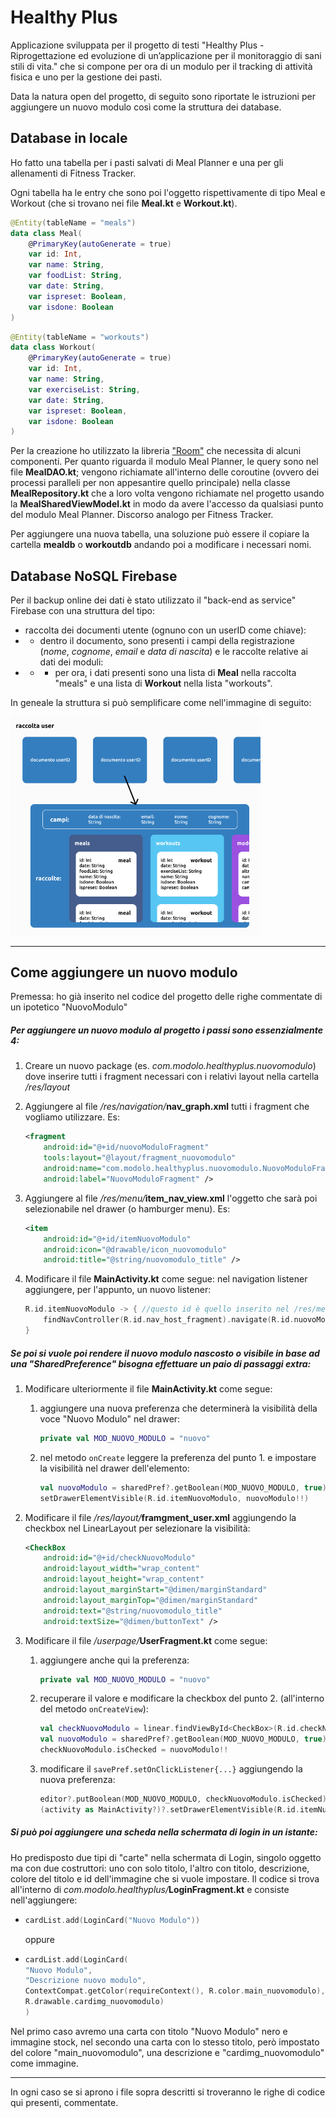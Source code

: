 # Healthy Plus

Applicazione sviluppata per il progetto di testi "Healthy Plus - Riprogettazione ed evoluzione di un’applicazione per il monitoraggio di sani stili di vita." che si compone per ora di un modulo per il tracking di attività fisica e uno per la gestione dei pasti.

Data la natura open del progetto, di seguito sono riportate le istruzioni per aggiungere un nuovo modulo così come la struttura dei database.

## Database in locale 

Ho fatto una tabella per i pasti salvati di Meal Planner e una per gli allenamenti di Fitness Tracker.

Ogni tabella ha le entry che sono poi l'oggetto rispettivamente di tipo Meal e Workout (che si trovano nei file **Meal.kt** e **Workout.kt**).

```kotlin
@Entity(tableName = "meals")
data class Meal(
    @PrimaryKey(autoGenerate = true)
    var id: Int,
    var name: String,
    var foodList: String,
    var date: String,
    var ispreset: Boolean,
    var isdone: Boolean
)
```

```kotlin
@Entity(tableName = "workouts")
data class Workout(
    @PrimaryKey(autoGenerate = true)
    var id: Int,
    var name: String,
    var exerciseList: String,
    var date: String,
    var ispreset: Boolean,
    var isdone: Boolean
)
```

Per la creazione ho utilizzato la libreria ["Room"](https://developer.android.com/training/data-storage/room) che necessita di alcuni componenti. Per quanto riguarda il modulo Meal Planner, le query sono nel file **MealDAO.kt**; vengono richiamate all'interno delle coroutine (ovvero dei processi paralleli per non appesantire quello principale) nella classe **MealRepository.kt** che a loro volta vengono richiamate nel progetto usando la **MealSharedViewModel.kt** in modo da avere l'accesso da qualsiasi punto del modulo Meal Planner. Discorso analogo per Fitness Tracker.

Per aggiungere una nuova tabella, una soluzione può essere il copiare la cartella **mealdb** o **workoutdb** andando poi a modificare i necessari nomi.

## Database NoSQL Firebase

Per il backup online dei dati è stato utilizzato il "back-end as service" Firebase con una struttura del tipo:
- raccolta dei documenti utente (ognuno con un userID come chiave):
- - dentro il documento, sono presenti i campi della registrazione (_nome_, _cognome_, _email_ e _data di nascita_) e le raccolte relative ai dati dei moduli:
- - - per ora, i dati presenti sono una lista di **Meal** nella raccolta "meals" e una lista di **Workout** nella lista "workouts".

In geneale la struttura si può semplificare come nell'immagine di seguito:

<img src="https://github.com/davide-mod/HealthyPlus/blob/master/databasescheme.png" width="400" alt="Struttura Firebase">

-------

## Come aggiungere un nuovo modulo

Premessa: ho già inserito nel codice del progetto delle righe commentate di un ipotetico "NuovoModulo"

##### Per aggiungere un nuovo modulo al progetto i passi sono essenzialmente 4:

1. Creare un nuovo package (es. *com.modolo.healthyplus.nuovomodulo*) dove inserire tutti i fragment necessari con i relativi layout nella cartella */res/layout*

2. Aggiungere al file _/res/navigation/_**nav_graph.xml** tutti i fragment che vogliamo utilizzare. Es: 

   ```xml
   <fragment
       android:id="@+id/nuovoModuloFragment"
       tools:layout="@layout/fragment_nuovomodulo"
       android:name="com.modolo.healthyplus.nuovomodulo.NuovoModuloFragment"
       android:label="NuovoModuloFragment" />
   ```

3. Aggiungere al file _/res/menu/_**item_nav_view.xml** l'oggetto che sarà poi selezionabile nel drawer (o hamburger menu). Es: 

   ```xml
   <item
       android:id="@+id/itemNuovoModulo"
       android:icon="@drawable/icon_nuovomodulo"
       android:title="@string/nuovomodulo_title" />
   ```

4. Modificare il file **MainActivity.kt** come segue: nel navigation listener aggiungere, per l'appunto, un nuovo listener: 

   ```kotlin
   R.id.itemNuovoModulo -> { //questo id è quello inserito nel /res/menu/item_nav_view.xml
       findNavController(R.id.nav_host_fragment).navigate(R.id.nuovoModuloFragment)
   }
   ```

##### Se poi si vuole poi rendere il nuovo modulo nascosto o visibile in base ad una "SharedPreference" bisogna effettuare un paio di passaggi extra:

1. Modificare ulteriormente il file **MainActivity.kt** come segue:

   1. aggiungere una nuova preferenza che determinerà la visibilità della voce "Nuovo Modulo" nel drawer: 

      ```kotlin
      private val MOD_NUOVO_MODULO = "nuovo"
      ```

   2. nel metodo `onCreate` leggere la preferenza del punto 1. e impostare la visibilità nel drawer dell'elemento: 

      ```kotlin
      val nuovoModulo = sharedPref?.getBoolean(MOD_NUOVO_MODULO, true)
      setDrawerElementVisible(R.id.itemNuovoModulo, nuovoModulo!!)
      ```

2. Modificare il file _/res/layout/_**framgment_user.xml** aggiungendo la checkbox nel LinearLayout per selezionare la visibilità: 

   ```xml
   <CheckBox
       android:id="@+id/checkNuovoModulo"
       android:layout_width="wrap_content"
       android:layout_height="wrap_content"
       android:layout_marginStart="@dimen/marginStandard"
       android:layout_marginTop="@dimen/marginStandard"
       android:text="@string/nuovomodulo_title"
       android:textSize="@dimen/buttonText" />
   ```

3. Modificare il file _/userpage/_**UserFragment.kt** come segue:

   1. aggiungere anche qui la preferenza: 

      ```kotlin
      private val MOD_NUOVO_MODULO = "nuovo"
      ```

   2. recuperare il valore e modificare la checkbox del punto 2. (all'interno del metodo `onCreateView`): 

      ```kotlin
      val checkNuovoModulo = linear.findViewById<CheckBox>(R.id.checkNuovoModulo)
      val nuovoModulo = sharedPref?.getBoolean(MOD_NUOVO_MODULO, true)
      checkNuovoModulo.isChecked = nuovoModulo!!
      ```

   3. modificare il `savePref.setOnClickListener{...}` aggiungendo la nuova preferenza: 

      ```kotlin
      editor?.putBoolean(MOD_NUOVO_MODULO, checkNuovoModulo.isChecked)
      (activity as MainActivity?)?.setDrawerElementVisible(R.id.itemNuovoModulo, checkNuovoModulo.isChecked)
      ```

##### Si può poi aggiungere una scheda nella schermata di login in un istante:

Ho predisposto due tipi di "carte" nella schermata di Login, singolo oggetto ma con due costruttori: uno con solo titolo, l'altro con titolo, descrizione, colore del titolo e id dell'immagine che si vuole impostare. Il codice si trova all'interno di _com.modolo.healthyplus/_**LoginFragment.kt** e consiste nell'aggiungere:

- ```kotlin
  cardList.add(LoginCard("Nuovo Modulo"))
  ```

  oppure

- ```kotlin
  cardList.add(LoginCard(
  "Nuovo Modulo",
  "Descrizione nuovo modulo",
  ContextCompat.getColor(requireContext(), R.color.main_nuovomodulo),
  R.drawable.cardimg_nuovomodulo)
  )
  ```

Nel primo caso avremo una carta con titolo "Nuovo Modulo" nero e immagine stock, nel secondo una carta con lo stesso titolo, però impostato del colore "main_nuovomodulo", una descrizione e "cardimg_nuovomodulo" come immagine.

-------

In ogni caso se si aprono i file sopra descritti si troveranno le righe di codice qui presenti, commentate.
